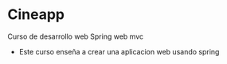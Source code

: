 # Cineapp
Curso de desarrollo web Spring web mvc 
* Este curso enseña a crear una aplicacion web usando spring
